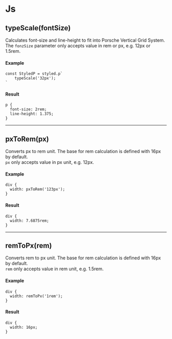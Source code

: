 # Js

## typeScale(fontSize)

Calculates font-size and line-height to fit into Porsche Vertical Grid System. 
The `fonzSize` parameter only accepts value in rem or px, e.g. 12px or 1.5rem.

#### Example

```
const StyledP = styled.p`
    typeScale('32px');
`
```

#### Result

```
p {
  font-size: 2rem;
  line-height: 1.375;
}
```

---

## pxToRem(px)

Converts px to rem unit. The base for rem calculation is defined with 16px by default.  
`px` only accepts value in px unit, e.g. 12px.

#### Example

```
div {
  width: pxToRem('123px');
}
```

#### Result

```
div {
  width: 7.6875rem;
}
```

---

## remToPx(rem)

Converts rem to px unit. The base for rem calculation is defined with 16px by default.  
`rem` only accepts value in rem unit, e.g. 1.5rem.

#### Example

```
div {
  width: remToPx('1rem');
}
```

#### Result

```
div {
  width: 16px;
}
```
